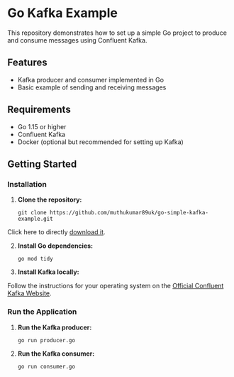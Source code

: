 # Go Kafka Example

This repository demonstrates how to set up a simple Go project to produce and consume messages using Confluent Kafka.

## Features

- Kafka producer and consumer implemented in Go
- Basic example of sending and receiving messages

## Requirements

- Go 1.15 or higher
- Confluent Kafka
- Docker (optional but recommended for setting up Kafka)

## Getting Started

### Installation

1. **Clone the repository:**

    ```
    git clone https://github.com/muthukumar89uk/go-simple-kafka-example.git
    ```
 Click here to directly [download it](https://github.com/muthukumar89uk/go-simple-kafka-example/zipball/master). 

2. **Install Go dependencies:**

    ```
    go mod tidy
    ```
3. **Install Kafka locally:**

 Follow the instructions for your operating system on the [Official Confluent Kafka Website](https://docs.confluent.io/platform/current/platform-quickstart.html).

### Run the Application

1. **Run the Kafka producer:**

    ```
    go run producer.go
    ```

2. **Run the Kafka consumer:**

    ```
    go run consumer.go
    ```



